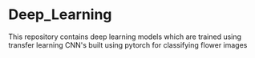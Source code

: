 # Deep_Learning
This repository contains deep learning models which are trained using transfer learning CNN's built using pytorch  for classifying flower images

